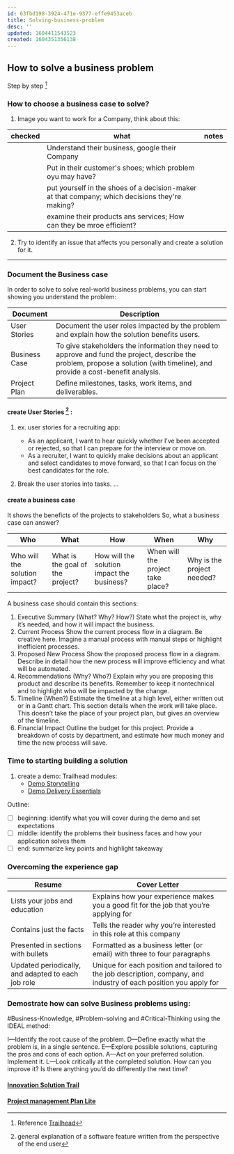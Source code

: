 ```yaml
---
id: 63fbd198-3924-471e-9377-effe9453aceb
title: Solving-business-problem
desc: ''
updated: 1604411543523
created: 1604351356138
---
```


## How to solve a business problem

Step by step [^1]

[^1]: Reference [Trailhead](https://trailhead.salesforce.com/content/learn/modules/salesforce-skills-and-experience-building/identify-and-document-a-business-problem?trail_id=build-your-career-with-salesforce-skills)


### How to choose a business case to solve?

1. Image you want to work for a Company, think about this:

|checked | what | notes |
|--|--|--|
|  | Understand their business, google their Company | |
|  | Put in their customer's shoes; which problem oyu may have? | |
|  | put yourself in the shoes of a decision-maker at that company; which decisions they're making? | |
|  | examine their products ans services; How can they be mroe efficient? | |

2. Try to identify an issue that affects you personally and create a solution for it.

---
### Document the Business case

In order to solve to solve real-world business problems, you can start showing you understand the problem: 

Document | Description
---------|------------
User Stories | Document the user roles impacted by the problem and explain how the solution benefits users.
Business Case | To give stakeholders the information they need to approve and fund the project, describe the problem, propose a solution (with timeline), and provide a cost-benefit analysis.
Project Plan | Define milestones, tasks, work items, and deliverables.

#### create User Stories [^2] : 
[^2]: general explanation of a software feature written from the perspective of the end user

1. ex. user stories for a recruiting app: 
    - As an applicant, I want to hear quickly whether I’ve been accepted or rejected, so that I can prepare for the interview or move on.
    - As a recruiter, I want to quickly make decisions about an applicant and select candidates to move forward, so that I can focus on the best candidates for the role.

2. Break the user stories into tasks.
...

 #### create a business case
It shows the beneficts of the projects to stakeholders
So, what a business case can answer?

Who | What | How | When | Why
----|------|-----|------|----
Who will the solution impact? |What is the goal of the project? |How will the solution impact the business? | When will the project take place? |Why is the project needed?

A business case should contain this sections:

1. Executive Summary (What? Why? How?)
State what the project is, why it’s needed, and how it will impact the business.
2. Current Process
Show the current process flow in a diagram. Be creative here. Imagine a manual process with manual steps or highlight inefficient processes.
3. Proposed New Process
Show the proposed process flow in a diagram. Describe in detail how the new process will improve efficiency and what will be automated.
4. Recommendations (Why? Who?)
Explain why you are proposing this product and describe its benefits. Remember to keep it nontechnical and to highlight who will be impacted by the change.
5. Timeline (When?)
Estimate the timeline at a high level, either written out or in a Gantt chart. This section details when the work will take place. This doesn’t take the place of your project plan, but gives an overview of the timeline.
6. Financial Impact
Outline the budget for this project. Provide a breakdown of costs by department, and estimate how much money and time the new process will save.

### Time to starting building a solution

1. create a demo: 
   Trailhead modules:
   - [Demo Storytelling](https://trailhead.salesforce.com/content/learn/modules/demo-storytelling-public)
   - [Demo Delivery Essentials](https://trailhead.salesforce.com/en/content/learn/modules/demo-delivery-essentials-public)
   
Outline:
- [ ] beginning: identify what you will cover during the demo and set expectations
- [ ] middle: identify the problems their business faces and how your application solves them
- [ ] end: summarize key points and highlight takeaway

 ### Overcoming the experience gap
 
 Resume | Cover Letter
--------|-------------
Lists your jobs and education| Explains how your experience makes you a good fit for the job that you’re applying for
Contains just the facts | Tells the reader why you’re interested in this role at this company
Presented in sections with bullets | Formatted as a business letter (or email) with three to four paragraphs
Updated periodically, and adapted to each job role | Unique for each position and tailored to the job description, company, and industry of each position you apply for

### Demostrate how can solve Business problems using:
 #Business-Knowledge, #Problem-solving and #Critical-Thinking using the IDEAL method:
 
 I—Identify the root cause of the problem.
D—Define exactly what the problem is, in a single sentence.
E—Explore possible solutions, capturing the pros and cons of each option.
A—Act on your preferred solution. Implement it.
L—Look critically at the completed solution. How can you improve it? Is there anything you’d do differently the next time?
 
#### [Innovation Solution Trail](https://trailhead.salesforce.com/content/learn/modules/innovation_solution)

#### [Project management Plan Lite](https://trailhead.salesforce.com/content/learn/modules/project-management-plan-lite)

